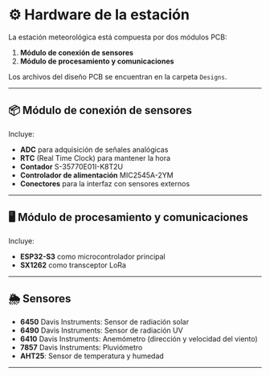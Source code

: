# ⚙️ Hardware de la estación

La estación meteorológica está compuesta por dos módulos PCB:  
1. **Módulo de conexión de sensores**  
2. **Módulo de procesamiento y comunicaciones**

Los archivos del diseño PCB se encuentran en la carpeta `Designs`.

---

## 📦 Módulo de conexión de sensores
Incluye:  
- **ADC** para adquisición de señales analógicas  
- **RTC** (Real Time Clock) para mantener la hora  
- **Contador** S-35770E01I-K8T2U  
- **Controlador de alimentación** MIC2545A-2YM  
- **Conectores** para la interfaz con sensores externos

---

## 🖥️ Módulo de procesamiento y comunicaciones
Incluye:  
- **ESP32-S3** como microcontrolador principal  
- **SX1262** como transceptor LoRa

---

## 🌦️ Sensores
- **6450** Davis Instruments: Sensor de radiación solar  
- **6490** Davis Instruments: Sensor de radiación UV  
- **6410** Davis Instruments: Anemómetro (dirección y velocidad del viento)  
- **7857** Davis Instruments: Pluviómetro  
- **AHT25**: Sensor de temperatura y humedad  

---